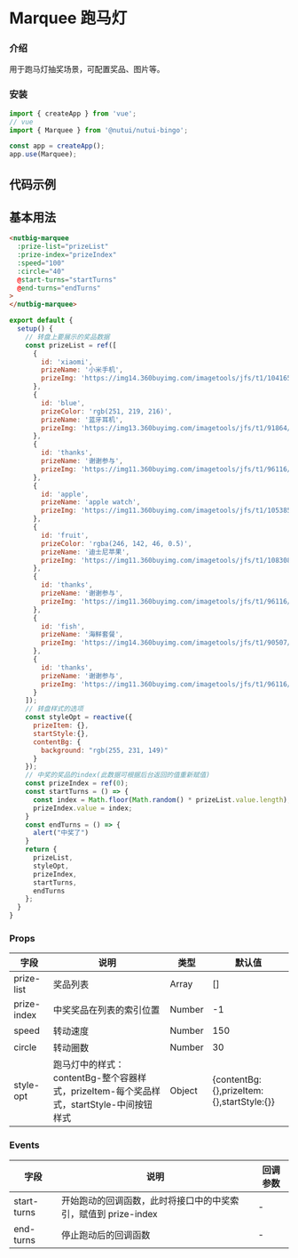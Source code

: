 # Marquee 跑马灯

### 介绍

用于跑马灯抽奖场景，可配置奖品、图片等。

### 安装
``` javascript
import { createApp } from 'vue';
// vue
import { Marquee } from '@nutui/nutui-bingo';

const app = createApp();
app.use(Marquee);
```

## 代码示例

## 基本用法

```html
<nutbig-marquee
  :prize-list="prizeList"
  :prize-index="prizeIndex"
  :speed="100"
  :circle="40"
  @start-turns="startTurns"
  @end-turns="endTurns"
>
</nutbig-marquee>
```

```javascript
export default {
  setup() {
    // 转盘上要展示的奖品数据
    const prizeList = ref([
      {
        id: 'xiaomi',
        prizeName: '小米手机',
        prizeImg: 'https://img14.360buyimg.com/imagetools/jfs/t1/104165/34/15186/96522/5e6f1435E46bc0cb0/d4e878a15bfd9362.png'
      },
      {
        id: 'blue',
        prizeColor: 'rgb(251, 219, 216)',
        prizeName: '蓝牙耳机',
        prizeImg: 'https://img13.360buyimg.com/imagetools/jfs/t1/91864/11/15108/139003/5e6f146dE1c7b511d/1ddc5aa6e502060a.jpg'
      },
      {
        id: 'thanks',
        prizeName: '谢谢参与',
        prizeImg: 'https://img11.360buyimg.com/imagetools/jfs/t1/96116/38/15085/5181/5e6f15d1E48e31d30/71353b61dff705d4.png'
      },
      {
        id: 'apple',
        prizeName: 'apple watch',
        prizeImg: 'https://img11.360buyimg.com/imagetools/jfs/t1/105385/19/15140/111093/5e6f1506E48bd0dfb/829a98a8cdb4c27f.png'
      },
      {
        id: 'fruit',
        prizeColor: 'rgba(246, 142, 46, 0.5)',
        prizeName: '迪士尼苹果',
        prizeImg: 'https://img11.360buyimg.com/imagetools/jfs/t1/108308/11/8890/237603/5e6f157eE489cccf1/26e0437cfd93b9c8.png'
      },
      {
        id: 'thanks',
        prizeName: '谢谢参与',
        prizeImg: 'https://img11.360buyimg.com/imagetools/jfs/t1/96116/38/15085/5181/5e6f15d1E48e31d30/71353b61dff705d4.png'
      },
      {
        id: 'fish',
        prizeName: '海鲜套餐',
        prizeImg: 'https://img14.360buyimg.com/imagetools/jfs/t1/90507/38/15165/448364/5e6f15b4E5df0c718/4bd4c3d375eec312.png'
      },
      {
        id: 'thanks',
        prizeName: '谢谢参与',
        prizeImg: 'https://img11.360buyimg.com/imagetools/jfs/t1/96116/38/15085/5181/5e6f15d1E48e31d30/71353b61dff705d4.png'
      }
    ]);
    // 转盘样式的选项
    const styleOpt = reactive({
      prizeItem: {},
      startStyle:{},
      contentBg: {
        background: "rgb(255, 231, 149)"
      }
    });
    // 中奖的奖品的index(此数据可根据后台返回的值重新赋值)
    const prizeIndex = ref(0);
    const startTurns = () => {
      const index = Math.floor(Math.random() * prizeList.value.length);
      prizeIndex.value = index;
    }
    const endTurns = () => {
      alert("中奖了")
    }
    return {
      prizeList,
      styleOpt,
      prizeIndex,
      startTurns,
      endTurns
    };
  }
}
```


### Props

| 字段 | 说明 | 类型 | 默认值
|----- | ----- | ----- | ----- 
| prize-list | 奖品列表 | Array | []
| prize-index | 中奖奖品在列表的索引位置 | Number | -1
| speed | 转动速度 | Number | 150
| circle | 转动圈数 | Number | 30
| style-opt | 跑马灯中的样式：contentBg-整个容器样式，prizeItem-每个奖品样式，startStyle-中间按钮样式 | Object | {contentBg: {},prizeItem: {},startStyle:{}}



### Events

| 字段 | 说明 | 回调参数
|----- | ----- | -----
| start-turns | 开始跑动的回调函数，此时将接口中的中奖索引，赋值到 prize-index| - 
| end-turns | 停止跑动后的回调函数 | - 

